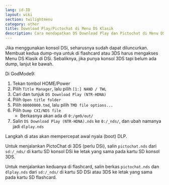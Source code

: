 ```yaml
---
lang: id-ID
layout: wiki
section: twilightmenu
category: other
title: Download Play/Pictochat di Menu DS Klasik
description: Cara mendapatkan DS Download Play dan Pictochat di Menu DS Klasik TWiLight Menu++
---
```


Jika menggunakan konsol DSi, seharusnya sudah dapat diluncurkan. Membuat kedua dump-nya untuk di flashcard atau 3DS harus mengakses Menu DS Klasik di DSi. Sebaliknya, jika punya konsol 3DS tapi belum ada dump, lanjut ke bawah.

Di GodMode9:
1. Tekan tombol HOME/Power
1. Pilih `Title Manager`, lalu pilih `[1:] NAND / TWL`
1. Cari dan tunjuk `DS Download Play (NTR-HDNA)`
1. Pilih `Open title folder`
1. Pilih `00000000.tmd`, lalu pilih `TMD file options...`
1. Pilih `Dump CXI/NDS file`
   - Berkasnya akan ada di `0:/gm9/out/`
1. Salin `DS Download Play (NTR-HDNA).nds` ke `0:/_nds/`, dan ubah namanya jadi `dlplay.nds`

Langkah di atas akan mempercepat awal nyala (boot) DLP.

Untuk menjalankan PictoChat di 3DS (perlu DSi), salin `pictochat.nds` dari `sd:/_nds/` di kartu SD konsol DSi ke letak yang sama pada kartu SD konsol 3DS.

Untuk menjalankan keduanya di flashcard, salin berkas `pictochat.nds` dan `dlplay.nds` dari `sd:/_nds/` di kartu SD DSi atau 3DS ke letak yang sama pada kartu SD flashcard.
